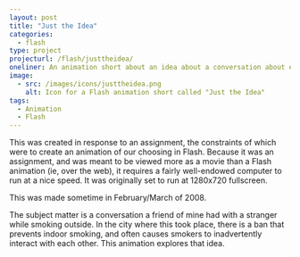 ```yaml
---
layout: post
title: "Just the Idea"
categories:
  - flash
type: project
projecturl: /flash/justtheidea/
oneliner: An animation short about an idea about a conversation about everything, had while smoking while talking about something else.
image: 
  - src: /images/icons/justtheidea.png
    alt: Icon for a Flash animation short called "Just the Idea"
tags:
  - Animation
  - Flash
---
```


This was created in response to an assignment, the constraints of which
were to create an animation of our choosing in Flash. Because it was an
assignment, and was meant to be viewed more as a movie than a Flash
animation (ie, over the web), it requires a fairly well-endowed computer
to run at a nice speed. It was originally set to run at 1280x720
fullscreen.

This was made sometime in February/March of 2008.

The subject matter is a conversation a friend of mine had with a
stranger while smoking outside. In the city where this took place, there
is a ban that prevents indoor smoking, and often causes smokers to
inadvertently interact with each other. This animation explores that
idea.

